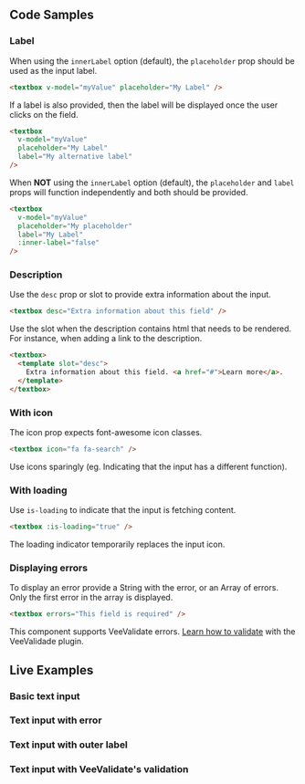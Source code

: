 ## Code Samples

### Label

When using the `innerLabel` option (default), the `placeholder` prop should be used as the input label.

```html
<textbox v-model="myValue" placeholder="My Label" />
```

If a label is also provided, then the label will be displayed once the user clicks on the field.

```html
<textbox
  v-model="myValue"
  placeholder="My Label"
  label="My alternative label"
/>
```

When **NOT** using the `innerLabel` option (default), the `placeholder` and `label` props will function independently and both should be provided.

```html
<textbox
  v-model="myValue"
  placeholder="My placeholder"
  label="My Label"
  :inner-label="false"
/>
```

### Description

Use the `desc` prop or slot to provide extra information about the input.

```html
<textbox desc="Extra information about this field" />
```

Use the slot when the description contains html that needs to be rendered. For instance, when adding a link to the description.

```html
<textbox>
  <template slot="desc">
    Extra information about this field. <a href="#">Learn more</a>.
  </template>
</textbox>
```

### With icon

The icon prop expects font-awesome icon classes.

```html
<textbox icon="fa fa-search" />
```

<alert>Use icons sparingly (eg. Indicating that the input has a different function).</alert>

### With loading

Use `is-loading` to indicate that the input is fetching content.

```html
<textbox :is-loading="true" />
```

<alert>The loading indicator temporarily replaces the input icon.</alert>

### Displaying errors

To display an error provide a String with the error, or an Array of errors. Only the first error in the array is displayed.

```html
<textbox errors="This field is required" />
```

<alert>This component supports VeeValidate errors. [Learn how to validate](/vendors/vee-validate-integration) with the VeeValidade plugin.<a></alert>

## Live Examples

### Basic text input

<example name="Textbox1" height="200"></example>

### Text input with error

<example name="Textbox2" height="200"></example>

### Text input with outer label

<example name="Textbox3" height="200"></example>

### Text input with VeeValidate's validation

<example name="Textbox4" height="300"></example>
